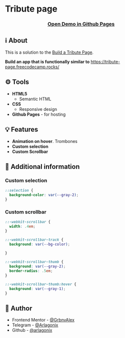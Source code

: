 # Tribute page

<h3 align="center">
  <strong>
    <a href="https://arlagonix.github.io/projects/freecodecamp-tribute-page">Open Demo in Github Pages</a>
  </strong>
</h3>

## ℹ️ About
  
This is a solution to the [Build a Tribute Page](https://www.freecodecamp.org/learn/2022/responsive-web-design/build-a-tribute-page-project/build-a-tribute-page).

**Build an app that is functionally similar to** https://tribute-page.freecodecamp.rocks/

## ⚙️ Tools

* **HTML5**
  * Semantic HTML
* **CSS**
  * Responsive design
* **Github Pages** - for hosting

## 💡 Features

* **Animation on hover**. Trombones
* **Custom selection**
* **Custom Scrollbar**

## 📍 Additional information

### Custom selection

```css
::selection {
  background-color: var(--gray-2);
}
```

### Custom scrollbar

```css
::-webkit-scrollbar {
  width: .4em;
}

::-webkit-scrollbar-track {
  background: var(--bg-color);
  
}

::-webkit-scrollbar-thumb {
  background: var(--gray-2);
  border-radius: .5em;
}

::-webkit-scrollbar-thumb:hover {
  background: var(--gray-1);
}
```

## 👤 Author

* Frontend Mentor - [@GrbnvAlex](https://www.frontendmentor.io/profile/GrbnvAlex)
* Telegram - [@Arlagonix](https://t.me/Arlagonix)
* Github - [@arlagonix](https://github.com/arlagonix)
